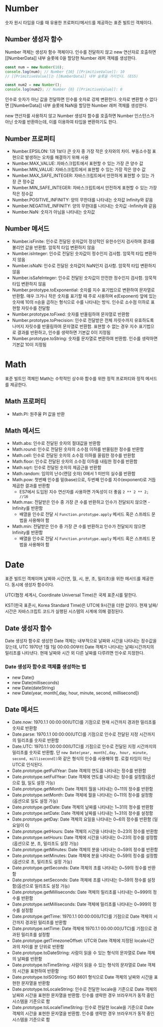 # Number

숫자 원시 타입을 다룰 때 유용한 프로퍼티/메서드를 제공하는 표준 빌트인 객체이다.

## Number 생성자 함수

Number 객체는 생성자 함수 객체이다. 인수를 전달하지 않고 new 연산자로 호출하면 [[NumberData]] 내부 슬롯에 0을 할당한 Number 래퍼 객체를 생성한다.

```jsx
const num = new Number(10);
console.log(num); // Number {10} [[PrimitiveValue]]: 10
// [[PrimitiveValue]]는 [[NumberData]] 내부 슬롯을 가리킨다. (ES5)

const num2 = new Number();
console.log(num2); // Number {0} [[PrimitiveValue]]: 0
```

인수로 숫자가 아닌 값을 전달하면 인수를 숫자로 강제 변환한다. 숫자로 변환할 수 없다면 [[NumberData]] 내부 슬롯에 NaN을 할당한 Number 래퍼 객체를 생성한다.

new 연산자를 사용하지 않고 Number 생성자 함수를 호출하면 Number 인스턴스가 아닌 숫자를 반환하는데, 이를 이용하여 타입을 변환하기도 한다.

## Number 프로퍼티

- Number.EPSILON: 1과 1보다 큰 숫자 중 가장 작은 숫자와의 차이. 부동소수점 표현으로 발생하는 오차를 해결하기 위해 사용
- Number.MAX_VALUE: 자바스크립트에서 표현할 수 있는 가장 큰 양수 값
- Number.MIN_VALUE: 자바스크립트에서 표현할 수 있는 가장 작은 양수 값
- Number.MAX_SAFE_INTEGER: 자바스크립트에서 안전하게 표현할 수 있는 가장 큰 정수값
- Number.MIN_SAFE_INTEGER: 자바스크립트에서 안전하게 표현할 수 있는 가장 작은 정수값
- Number.POSITIVE_INFINITY: 양의 무한대를 나타내는 숫자값 Infinity와 같음
- Number.NEGATIVE_INFINITY: 양의 무한대를 나타내는 숫자값 -Infinity와 같음
- Number.NaN: 숫자가 아님을 나타내는 숫자값

## Number 메서드

- Number.isFinite: 인수로 전달된 숫자값이 정상적인 유한수인지 검사하여 결과를 불리언 값을 반환함. 암묵적 타입 변환하지 않음
- Number.isInteger: 인수로 전달된 숫자값이 정수인지 검사함. 암묵적 타입 변환하지 않음
- Number.isNaN: 인수로 전달된 숫자값이 NaN인지 검사함. 암묵적 타입 변환하지 않음
- Number.isSafeInteger: 인수로 전달된 숫자값이 안전한 정수인지 검사함. 암묵적 타입 변환하지 않음
- Number.prototype.toExponential: 숫자를 지수 표기법으로 변환하여 문자열로 반환함. 매우 크거나 작은 숫자를 표기할 때 주로 사용하며 e(Exponent) 앞에 있는 숫자에 10의 n승을 곱하는 형식으로 수를 나타내는 방식. 인수로 소수점 이하로 표현할 자릿수를 전달함
- Number.prototype.toFixed: 숫자를 반올림하여 문자열로 반환함
- Number.prototype.toPrecision: 인수로 전달받은 전체 자릿수까지 유효하도록 나머지 자릿수를 반올림하여 문자열로 반환함. 표현할 수 없는 경우 지수 표기법으로 결과를 반환하고, 인수를 생략하면 기본값 0이 지정됨
- Number.prototype.toString: 숫자를 문자열로 변환하여 반환함. 인수를 생략하면 기본값 10이 지정됨

# Math

표준 빌트인 객체인 Math는 수학적인 상수와 함수를 위한 정적 프로퍼티와 정적 메서드를 제공한다.

## Math 프로퍼티

- Math.PI: 원주율 PI 값을 반환

## Math 메서드

- Math.abs: 인수로 전달된 숫자의 절대값을 반환함
- Math.round: 인수로 전달된 숫자의 소수점 이하를 반올림한 정수를 반환함
- Math.cell: 인수로 전달된 숫자의 소수점 이하를 올림한 정수를 반환함
- Math.floor: 인수로 전달된 숫자의 소수점 이하를 내림한 정수를 반환함
- Math.sqrt: 인수로 전달된 숫자의 제곱근을 반환함
- Math.random: 임의의 난수(랜덤 숫자) 0에서 1 미만의 실수를 반환함
- Math.pow: 첫번째 인수를 밑(base)으로, 두번째 인수를 지수(exponent)로 거듭제곱한 결과를 반환함
  - ES7에서 도입된 지수 연산자를 사용하면 가독성이 더 좋음 `2 ** 2 ** 2; //16`
- Math.max: 전달받은 인수 중 가장 큰 수를 반환하고 인수가 전달되지 않으면 -Infinity를 반환함
  - 배열을 인수로 전달 시 `Function.prototype.apply` 메서드 혹은 스프레드 문법을 사용해야 함
- Math.min: 전달받은 인수 중 가장 큰 수를 반환하고 인수가 전달되지 않으면 Infinity를 반환함
  - 배열을 인수로 전달 시 `Function.prototype.apply` 메서드 혹은 스프레드 문법을 사용해야 함

# Date

표준 빌트인 객체이며 날짜와 시간(연, 월, 시, 분, 초, 밀리초)을 위한 메서드를 제공한다. 동시에 생성자 함수이다.

UTC(협정 세계시, Coordinate Universal Time)은 국제 표준시를 말한다.

KST(한국 표준시, Korea Standard Time)은 UTC에 9시간을 더한 값이다. 현재 날짜/시간은 자바스크립트 코드가 실행된 시스템의 시계에 의해 결정된다.

## Date 생성자 함수

Date 생성자 함수로 생성한 Date 객체는 내부적으로 날짜와 시간을 나타내는 정수값을 갖는데, UTC 1970년 1월 1일 00:00:00부터 Date 객체가 나타내는 날짜/시간까지의 밀리초를 나타낸다. 현재 날짜와 시간 외 다른 날짜를 다루려면 인수로 지정한다.

### Date 생성자 함수로 객체를 생성하는 법

- new Date()
- new Date(milliseconds)
- new Date(dateString)
- new Date(year, month[,day, hour, minute, second, millisecond])

## Date 메서드

- Date.now: 1970.1.1 00:00:00(UTC)를 기점으로 현재 시간까지 경과한 밀리초를 숫자로 반환함
- Date.parse: 1970.1.1 00:00:00(UTC)를 기점으로 인수로 전달된 지정 시간까지의 밀리초를 숫자로 반환함
- Date.UTC: 1970.1.1 00:00:00(UTC)를 기점으로 인수로 전달된 지정 시간까지의 밀리초를 숫자로 반환함. 단 `new Date(year, month[,day, hour, minute, second, millisecond])`와 같은 형식의 인수를 사용해야 함. 로컬 타임이 아닌 UTC로 인식된다.
- Date.prototype.getFullYear: Date 객체의 연도를 나타내는 정수를 반환함
- Date.prototype.setFullYear: Date 객체에 연도를 나타내는 정수를 설정함(옵션으로 월, 일도 설정 가능)
- Date.prototype.getMonth: Date 객체의 월을 나타내는 0~11의 정수를 반환함
- Date.prototype.setMonth: Date 객체에 월을 나타내는 0~11의 정수를 설정함(옵션으로 일도 설정 가능)
- Date.prototype.getDate: Date 객체의 날짜를 나타내는 1~31의 정수를 반환함
- Date.prototype.setDate: Date 객체에 날짜를 나타내는 1~31의 정수를 설정함
- Date.prototype.getDay: Date 객체의 요일을 나타내는 0~6의 정수를 반환함 (일요일이 0)
- Date.prototype.getHours: Date 객체의 시간을 나타내는 0~23의 정수를 반환함
- Date.prototype.setHours: Date 객체에 시간을 나타내는 0~23의 정수를 설정함(옵션으로 분, 초, 밀리초도 설정 가능)
- Date.prototype.getMinutes: Date 객체의 분을 나타내는 0~59의 정수를 반환함
- Date.prototype.setMinutes: Date 객체에 분을 나타내는 0~59의 정수를 설정함(옵션으로 초, 밀리초도 설정 가능)
- Date.prototype.getSeconds: Date 객체의 초를 나타내는 0~59의 정수를 반환함
- Date.prototype.setSeconds: Date 객체에 초를 나타내는 0~59의 정수를 설정함(옵션으로 밀리초도 설정 가능)
- Date.prototype.getMilliseconds: Date 객체의 밀리초를 나타내는 0~999의 정수를 반환함
- Date.prototype.setMilliseconds: Date 객체에 밀리초를 나타내는 0~999의 정수를 설정함
- Date.prototype.getTime: 1970.1.1 00:00:00(UTC)를 기점으로 Date 객체의 시간까지 경과된 밀리초를 반환함
- Date.prototype.setTime: Date 객체에 1970.1.1 00:00:00(UTC)를 기점으로 경과된 밀리초를 설정함
- Date.prototype.getTimezoneOffset: UTC와 Date 객체에 지정된 locale시간과의 차이를 분 단위로 반환함
- Date.prototype.toDateString: 사람이 읽을 수 있는 형식의 문자열로 Date 객체의 날짜를 반환함
- Date.prototype.toTimeString: 사람이 읽을 수 있는 형식의 문자열로 Date 객체의 시간을 표현하여 반환함
- Date.prototype.toISOString: ISO 8601 형식으로 Date 객체의 날짜와 시간을 표현한 문자열을 반환함
- Date.prototype.toLocaleString: 인수로 전달한 locale을 기준으로 Date 객체의 날짜와 시간을 표현한 문자열을 반환함. 인수를 생략한 경우 브라우저가 동작 중인 시스템을 기준으로 함
- Date.prototype.toLocaleTimeString: 인수로 전달한 locale을 기준으로 Date 객체의 시간을 표현한 문자열을 반환함. 인수를 생략한 경우 브라우저가 동작 중인 시스템을 기준으로 함
